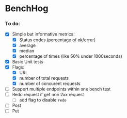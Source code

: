 # BenchHog

### To do:
* [x] Simple but informative metrics:
  * [x] Status codes (percentage of ok/error)
  * [x] average
  * [x] median
  * [x] percentage of times (like 50% under 1000seconds)
* [x] Basic Unit tests
* [x] Flags:
  * [x] URL
  * [x] number of total requests
  * [x] number of concurent requests
* [ ] Support multiple endpoints within one bench test
* [ ] Redo request if get non 2xx request
  * [ ] add flag to disable `redo`
* [ ] Post
* [ ] Put